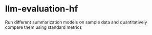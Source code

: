 # llm-evaluation-hf
Run different summarization models on sample data and quantitatively compare them using standard metrics
